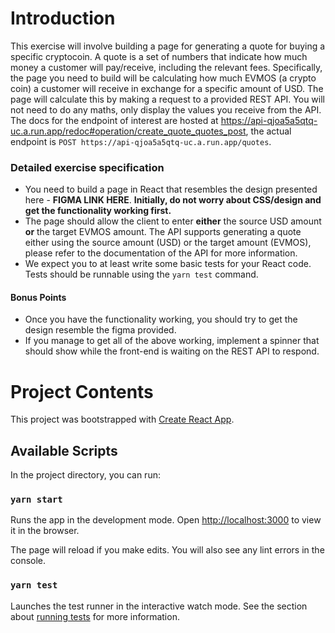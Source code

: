 # Introduction
This exercise will involve building a page for generating a quote for buying a specific cryptocoin.
A quote is a set of numbers that indicate how much money a customer will pay/receive, including the relevant fees.
Specifically, the page you need to build will be calculating how much EVMOS (a crypto coin) a customer will receive
in exchange for a specific amount of USD. The page will calculate this by making a request to a provided REST API.
You will not need to do any maths, only display the values you receive from the API.
The docs for the endpoint of interest are hosted at
https://api-qjoa5a5qtq-uc.a.run.app/redoc#operation/create_quote_quotes_post, the actual endpoint is
`POST https://api-qjoa5a5qtq-uc.a.run.app/quotes`.

### Detailed exercise specification
- You need to build a page in React that resembles the design presented here - **FIGMA LINK HERE**.
  **Initially, do not worry about CSS/design and get the functionality working first.**
- The page should allow the client to enter **either** the source USD amount **or** the target EVMOS amount.
  The API supports generating a quote either using the source amount (USD) or the target amount (EVMOS),
  please refer to the documentation of the API for more information.
- We expect you to at least write some basic tests for your React code. Tests should be runnable using 
  the `yarn test` command.
#### Bonus Points
- Once you have the functionality working, you should try to get the design resemble the figma provided.
- If you manage to get all of the above working, implement a spinner that should show while the front-end is
  waiting on the REST API to respond.

# Project Contents

This project was bootstrapped with [Create React App](https://github.com/facebook/create-react-app).

## Available Scripts

In the project directory, you can run:

### `yarn start`

Runs the app in the development mode.
Open [http://localhost:3000](http://localhost:3000) to view it in the browser.

The page will reload if you make edits.
You will also see any lint errors in the console.

### `yarn test`

Launches the test runner in the interactive watch mode.
See the section about [running tests](https://facebook.github.io/create-react-app/docs/running-tests) for more information.

